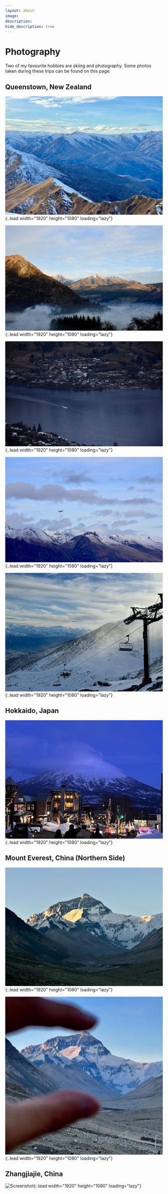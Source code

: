 ```yaml
---
layout: about
image:
description:
hide_description: true
---
```


# Photography

Two of my favourite hobbies are skiing and photography. Some photos taken during these trips can be found on this page.

## Queenstown, New Zealand

![Screenshot](/assets/img/photography/nz_1.jpg){:.lead width="1920" height="1080" loading="lazy"}

![Screenshot](/assets/img/photography/nz_2.jpg){:.lead width="1920" height="1080" loading="lazy"}

![Screenshot](/assets/img/photography/nz_3.jpg){:.lead width="1920" height="1080" loading="lazy"}

![Screenshot](/assets/img/photography/nz_4.jpg){:.lead width="1920" height="1080" loading="lazy"}

![Screenshot](/assets/img/photography/nz_5.jpg){:.lead width="1920" height="1080" loading="lazy"}

## Hokkaido, Japan

![Screenshot](/assets/img/photography/japan_1.JPG){:.lead width="1920" height="1080" loading="lazy"}

## Mount Everest, China (Northern Side)

![Screenshot](/assets/img/photography/everest_1.jpg){:.lead width="1920" height="1080" loading="lazy"}

![Screenshot](/assets/img/photography/everest_2.jpg){:.lead width="1920" height="1080" loading="lazy"}

## Zhangjiajie, China

![Screenshot](/assets/img/photography/zjj_1.jpg){:.lead width="1920" height="1080" loading="lazy"}
